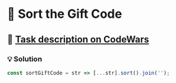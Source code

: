 # 📝 Sort the Gift Code

## 🔗 [Task description on CodeWars](https://www.codewars.com/kata/52aeb2f3ad0e952f560005d3)

### 💡 Solution

```javascript
const sortGiftCode = str => [...str].sort().join('');
```
